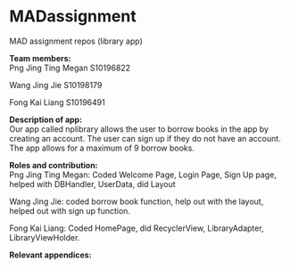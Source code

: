 # MADassignment
MAD assignment repos (library app) 

<b>Team members:</b><br>
Png Jing Ting Megan S10196822<br/>

Wang Jing Jie S10198179<br/>

Fong Kai Liang S10196491

<b>Description of app:</b><br>
Our app called nplibrary allows the user to borrow books in the app by creating an account. The user can sign up if they do not have an account. The app allows for a maximum of 9 borrow books.

<b>Roles and contribution:</b><br>
Png Jing Ting Megan: Coded Welcome Page, Login Page, Sign Up page, helped with DBHandler, UserData, did Layout<br>

Wang Jing Jie: coded borrow book function, help out with the layout, helped out with sign up function.<br>

Fong Kai Liang: Coded HomePage, did RecyclerView, LibraryAdapter, LibraryViewHolder. <br>

<b>Relevant appendices:</b><br>
